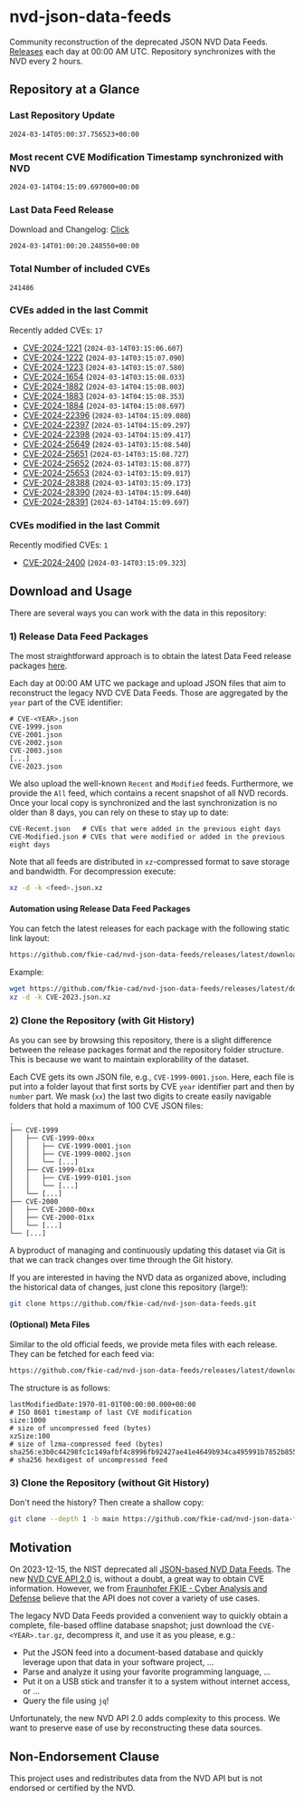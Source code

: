 # nvd-json-data-feeds

Community reconstruction of the deprecated JSON NVD Data Feeds. 
[Releases](https://github.com/fkie-cad/nvd-json-data-feeds/releases/latest) each day at 00:00 AM UTC.
Repository synchronizes with the NVD every 2 hours.

## Repository at a Glance

### Last Repository Update

```plain
2024-03-14T05:00:37.756523+00:00
```

### Most recent CVE Modification Timestamp synchronized with NVD

```plain
2024-03-14T04:15:09.697000+00:00
```

### Last Data Feed Release

Download and Changelog: [Click](https://github.com/fkie-cad/nvd-json-data-feeds/releases/latest)

```plain
2024-03-14T01:00:20.248550+00:00
```

### Total Number of included CVEs

```plain
241486
```

### CVEs added in the last Commit

Recently added CVEs: `17`

* [CVE-2024-1221](CVE-2024/CVE-2024-12xx/CVE-2024-1221.json) (`2024-03-14T03:15:06.607`)
* [CVE-2024-1222](CVE-2024/CVE-2024-12xx/CVE-2024-1222.json) (`2024-03-14T03:15:07.090`)
* [CVE-2024-1223](CVE-2024/CVE-2024-12xx/CVE-2024-1223.json) (`2024-03-14T03:15:07.580`)
* [CVE-2024-1654](CVE-2024/CVE-2024-16xx/CVE-2024-1654.json) (`2024-03-14T03:15:08.033`)
* [CVE-2024-1882](CVE-2024/CVE-2024-18xx/CVE-2024-1882.json) (`2024-03-14T04:15:08.003`)
* [CVE-2024-1883](CVE-2024/CVE-2024-18xx/CVE-2024-1883.json) (`2024-03-14T04:15:08.353`)
* [CVE-2024-1884](CVE-2024/CVE-2024-18xx/CVE-2024-1884.json) (`2024-03-14T04:15:08.697`)
* [CVE-2024-22396](CVE-2024/CVE-2024-223xx/CVE-2024-22396.json) (`2024-03-14T04:15:09.080`)
* [CVE-2024-22397](CVE-2024/CVE-2024-223xx/CVE-2024-22397.json) (`2024-03-14T04:15:09.297`)
* [CVE-2024-22398](CVE-2024/CVE-2024-223xx/CVE-2024-22398.json) (`2024-03-14T04:15:09.417`)
* [CVE-2024-25649](CVE-2024/CVE-2024-256xx/CVE-2024-25649.json) (`2024-03-14T03:15:08.540`)
* [CVE-2024-25651](CVE-2024/CVE-2024-256xx/CVE-2024-25651.json) (`2024-03-14T03:15:08.727`)
* [CVE-2024-25652](CVE-2024/CVE-2024-256xx/CVE-2024-25652.json) (`2024-03-14T03:15:08.877`)
* [CVE-2024-25653](CVE-2024/CVE-2024-256xx/CVE-2024-25653.json) (`2024-03-14T03:15:09.017`)
* [CVE-2024-28388](CVE-2024/CVE-2024-283xx/CVE-2024-28388.json) (`2024-03-14T03:15:09.173`)
* [CVE-2024-28390](CVE-2024/CVE-2024-283xx/CVE-2024-28390.json) (`2024-03-14T04:15:09.640`)
* [CVE-2024-28391](CVE-2024/CVE-2024-283xx/CVE-2024-28391.json) (`2024-03-14T04:15:09.697`)


### CVEs modified in the last Commit

Recently modified CVEs: `1`

* [CVE-2024-2400](CVE-2024/CVE-2024-24xx/CVE-2024-2400.json) (`2024-03-14T03:15:09.323`)


## Download and Usage

There are several ways you can work with the data in this repository:

### 1) Release Data Feed Packages

The most straightforward approach is to obtain the latest Data Feed release packages [here](https://github.com/fkie-cad/nvd-json-data-feeds/releases/latest).

Each day at 00:00 AM UTC we package and upload JSON files that aim to reconstruct the legacy NVD CVE Data Feeds.
Those are aggregated by the `year` part of the CVE identifier:

```
# CVE-<YEAR>.json
CVE-1999.json
CVE-2001.json
CVE-2002.json
CVE-2003.json
[...]
CVE-2023.json
```

We also upload the well-known `Recent` and `Modified` feeds.
Furthermore, we provide the `All` feed, which contains a recent snapshot of all NVD records.
Once your local copy is synchronized and the last synchronization is no older than 8 days, you can rely on these to stay up to date:

```plain
CVE-Recent.json   # CVEs that were added in the previous eight days
CVE-Modified.json # CVEs that were modified or added in the previous eight days
```

Note that all feeds are distributed in `xz`-compressed format to save storage and bandwidth.
For decompression execute:

```sh
xz -d -k <feed>.json.xz
```


#### Automation using Release Data Feed Packages

You can fetch the latest releases for each package with the following static link layout:

```sh
https://github.com/fkie-cad/nvd-json-data-feeds/releases/latest/download/CVE-<YEAR>.json.xz
```

Example:

```sh
wget https://github.com/fkie-cad/nvd-json-data-feeds/releases/latest/download/CVE-2023.json.xz
xz -d -k CVE-2023.json.xz
```



### 2) Clone the Repository (with Git History)

As you can see by browsing this repository, there is a slight difference between the release packages format and the repository folder structure.
This is because we want to maintain explorability of the dataset.

Each CVE gets its own JSON file, e.g., `CVE-1999-0001.json`.
Here, each file is put into a folder layout that first sorts by CVE `year` identifier part and then by `number` part.
We mask (`xx`) the last two digits to create easily navigable folders that hold a maximum of 100 CVE JSON files:

```plain
.
├── CVE-1999
│   ├── CVE-1999-00xx
│   │   ├── CVE-1999-0001.json
│   │   ├── CVE-1999-0002.json
│   │   └── [...]
│   ├── CVE-1999-01xx
│   │   ├── CVE-1999-0101.json
│   │   └── [...]
│   └── [...]
├── CVE-2000
│   ├── CVE-2000-00xx
│   ├── CVE-2000-01xx
│   └── [...]
└── [...]
```

A byproduct of managing and continuously updating this dataset via Git is that we can track changes over time through the Git history.

If you are interested in having the NVD data as organized above, including the historical data of changes, just clone this repository (large!):

```sh
git clone https://github.com/fkie-cad/nvd-json-data-feeds.git
```

#### (Optional) Meta Files

Similar to the old official feeds, we provide meta files with each release. They can be fetched for each feed via:

```sh
https://github.com/fkie-cad/nvd-json-data-feeds/releases/latest/download/CVE-<YEAR>.meta
```

The structure is as follows:

```plain
lastModifiedDate:1970-01-01T00:00:00.000+00:00                          # ISO 8601 timestamp of last CVE modification
size:1000                                                               # size of uncompressed feed (bytes)
xzSize:100                                                              # size of lzma-compressed feed (bytes)
sha256:e3b0c44298fc1c149afbf4c8996fb92427ae41e4649b934ca495991b7852b855 # sha256 hexdigest of uncompressed feed
```


### 3) Clone the Repository (without Git History)

Don't need the history? Then create a shallow copy:

```sh
git clone --depth 1 -b main https://github.com/fkie-cad/nvd-json-data-feeds.git
```

## Motivation

On 2023-12-15, the NIST deprecated all [JSON-based NVD Data Feeds](https://nvd.nist.gov/vuln/data-feeds#divRetirementBanner-1).
The new [NVD CVE API 2.0](https://nvd.nist.gov/developers/vulnerabilities) is, without a doubt, a great way to obtain CVE information.
However, we from [Fraunhofer FKIE - Cyber Analysis and Defense](https://www.fkie.fraunhofer.de/en/departments/cad.html) believe that the API does not cover a variety of use cases.

The legacy NVD Data Feeds provided a convenient way to quickly obtain a complete, file-based offline database snapshot; just download the `CVE-<YEAR>.tar.gz`, decompress it, and use it as you please, e.g.:

* Put the JSON feed into a document-based database and quickly leverage upon that data in your software project, ...
* Parse and analyze it using your favorite programming language, ...
* Put it on a USB stick and transfer it to a system without internet access, or ...
* Query the file using `jq`!

Unfortunately, the new NVD API 2.0 adds complexity to this process.
We want to preserve ease of use by reconstructing these data sources.

## Non-Endorsement Clause

This project uses and redistributes data from the NVD API but is not endorsed or certified by the NVD.